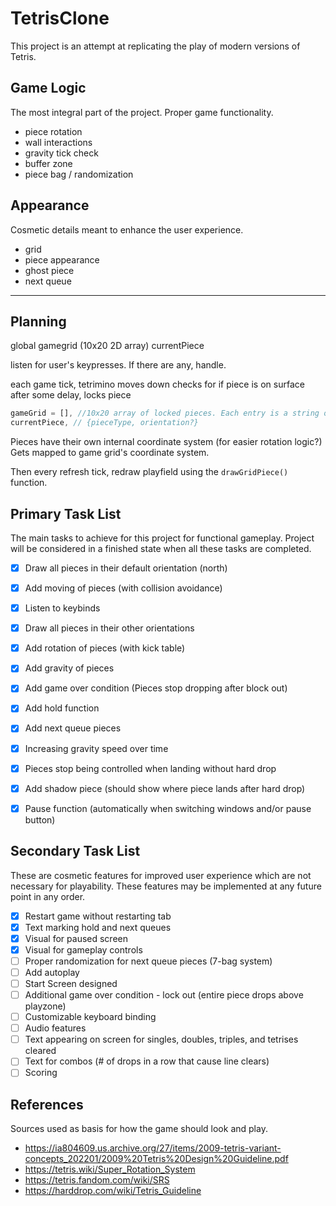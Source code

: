 # TetrisClone
This project is an attempt at replicating the play of modern versions of Tetris.

## Game Logic
The most integral part of the project. Proper game functionality.
* piece rotation
* wall interactions
* gravity tick check
* buffer zone
* piece bag / randomization

## Appearance
Cosmetic details meant to enhance the user experience.
* grid
* piece appearance
* ghost piece
* next queue

------

## Planning
global gamegrid (10x20 2D array)
currentPiece

listen for user's keypresses. If there are any, handle.

each game tick, tetrimino moves down
checks for if piece is on surface
after some delay, locks piece

```javascript
gameGrid = [], //10x20 array of locked pieces. Each entry is a string or null
currentPiece, // {pieceType, orientation?}
```

Pieces have their own internal coordinate system (for easier rotation logic?)
Gets mapped to game grid's coordinate system.

Then every refresh tick, redraw playfield using the `drawGridPiece()` function.

## Primary Task List
The main tasks to achieve for this project for functional gameplay. 
Project will be considered in a finished state when all these tasks are completed.
* [X] Draw all pieces in their default orientation (north)
* [X] Add moving of pieces (with collision avoidance)
* [X] Listen to keybinds
* [X] Draw all pieces in their other orientations
* [X] Add rotation of pieces (with kick table)
* [X] Add gravity of pieces
* [X] Add game over condition (Pieces stop dropping after block out)
* [X] Add hold function
* [X] Add next queue pieces
* [X] Increasing gravity speed over time
* [X] Pieces stop being controlled when landing without hard drop
* [X] Add shadow piece (should show where piece lands after hard drop)
* [X] Pause function (automatically when switching windows and/or pause button)


## Secondary Task List
These are cosmetic features for improved user experience which are not necessary for playability. These features may be implemented at any future point in any order.
* [X] Restart game without restarting tab
* [X] Text marking hold and next queues
* [X] Visual for paused screen
* [X] Visual for gameplay controls 
* [ ] Proper randomization for next queue pieces (7-bag system)
* [ ] Add autoplay
* [ ] Start Screen designed
* [ ] Additional game over condition - lock out (entire piece drops above playzone)
* [ ] Customizable keyboard binding
* [ ] Audio features
* [ ] Text appearing on screen for singles, doubles, triples, and tetrises cleared
* [ ] Text for combos (# of drops in a row that cause line clears)
* [ ] Scoring 

## References
Sources used as basis for how the game should look and play. 
* https://ia804609.us.archive.org/27/items/2009-tetris-variant-concepts_202201/2009%20Tetris%20Design%20Guideline.pdf
* https://tetris.wiki/Super_Rotation_System
* https://tetris.fandom.com/wiki/SRS
* https://harddrop.com/wiki/Tetris_Guideline